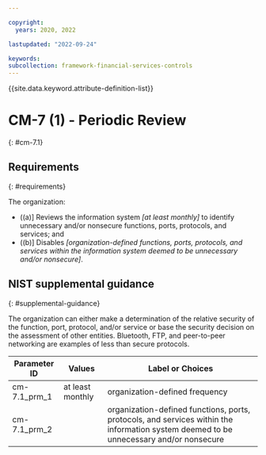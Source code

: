 ```yaml
---

copyright:
  years: 2020, 2022

lastupdated: "2022-09-24"

keywords: 
subcollection: framework-financial-services-controls
---
```


{{site.data.keyword.attribute-definition-list}}

         
# CM-7 (1) - Periodic Review
{: #cm-7.1}

## Requirements
{: #requirements}

The organization:

- ((a)\] Reviews the information system _[at least monthly]_ to identify unnecessary and/or nonsecure functions, ports, protocols, and services; and
- ((b)\] Disables _[organization-defined functions, ports, protocols, and services within the information system deemed to be unnecessary and/or nonsecure]_.

## NIST supplemental guidance
{: #supplemental-guidance}

The organization can either make a determination of the relative security of the function, port, protocol, and/or service or base the security decision on the assessment of other entities. Bluetooth, FTP, and peer-to-peer networking are examples of less than secure protocols.

| Parameter ID | Values | Label or Choices |
|---|---|---|
| cm-7.1_prm_1 | at least monthly | organization-defined frequency |
| cm-7.1_prm_2 |  | organization-defined functions, ports, protocols, and services within the information system deemed to be unnecessary and/or nonsecure |

